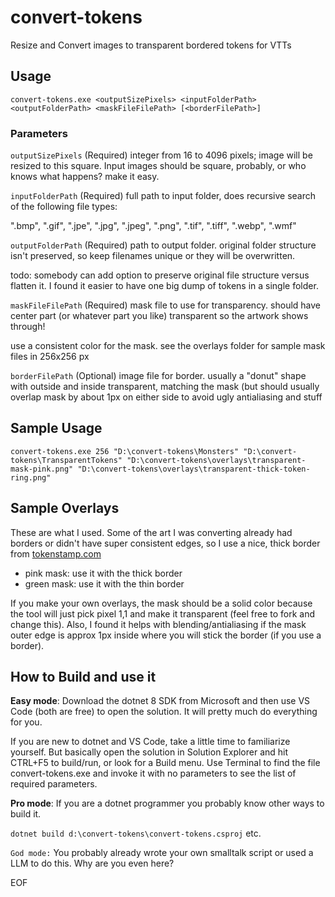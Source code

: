 # convert-tokens
Resize and Convert images to transparent bordered tokens for VTTs

## Usage

`convert-tokens.exe <outputSizePixels> <inputFolderPath> <outputFolderPath> <maskFileFilePath> [<borderFilePath>]`

### Parameters

`outputSizePixels` (Required) integer from 16 to 4096 pixels; image will be resized to this square. Input images should be square, probably, or who knows what happens? make it easy.

`inputFolderPath` (Required) full path to input folder, does recursive search of the following file types:

".bmp", ".gif", ".jpe", ".jpg", ".jpeg", ".png", ".tif", ".tiff", ".webp", ".wmf"

`outputFolderPath` (Required) path to output folder. original folder structure isn't preserved, so keep filenames unique or they will be overwritten.

todo: somebody can add option to preserve original file structure versus flatten it. I found it easier to have one big dump of tokens in a single folder.

`maskFileFilePath` (Required) mask file to use for transparency. should have center part (or whatever part you like) transparent so the artwork shows through!

use a consistent color for the mask. see the overlays folder for sample mask files in 256x256 px

`borderFilePath` (Optional) image file for border. usually a "donut" shape with outside and inside transparent, matching the mask (but should usually overlap mask by about 1px on either side to avoid ugly antialiasing and stuff

## Sample Usage

`convert-tokens.exe 256 "D:\convert-tokens\Monsters" "D:\convert-tokens\TransparentTokens" "D:\convert-tokens\overlays\transparent-mask-pink.png" "D:\convert-tokens\overlays\transparent-thick-token-ring.png"`

## Sample Overlays

These are what I used. Some of the art I was converting already had borders or didn't have super consistent edges, so I use a nice, thick border from [tokenstamp.com](https://rolladvantage.com/tokenstamp/)

- pink mask: use it with the thick border
- green mask: use it with the thin border

If you make your own overlays, the mask should be a solid color because the tool will just pick pixel 1,1 and make it transparent (feel free to fork and change this). Also, I found it helps with blending/antialiasing if the mask outer edge is approx 1px inside where you will stick the border (if you use a border).


## How to Build and use it

**Easy mode**: Download the dotnet 8 SDK from Microsoft and then use VS Code (both are free) to open the solution. It will pretty much do everything for you.

If you are new to dotnet and VS Code, take a little time to familiarize yourself. But basically open the solution in Solution Explorer and hit CTRL+F5 to build/run, or look for a Build menu. Use Terminal to find the file convert-tokens.exe and invoke it with no parameters to see the list of required parameters.

**Pro mode**: If you are a dotnet programmer you probably know other ways to build it.

`dotnet build d:\convert-tokens\convert-tokens.csproj` etc.

`God mode:` You probably already wrote your own smalltalk script or used a LLM to do this. Why are you even here?

EOF
